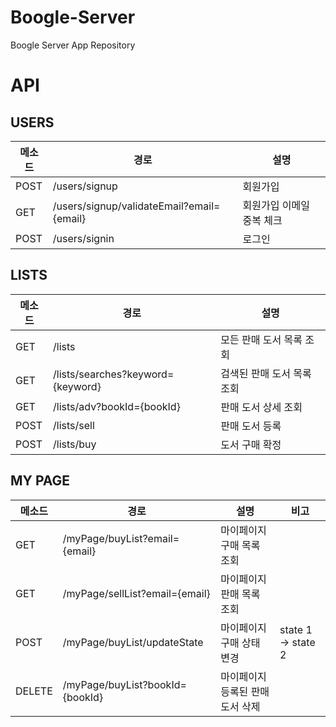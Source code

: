 # Boogle-Server
Boogle Server App Repository

# API

## USERS

| 메소드 | 경로                                      | 설명                      |
| ------ | ----------------------------------------- | ------------------------- |
| POST   | /users/signup                             | 회원가입                  |
| GET    | /users/signup/validateEmail?email={email} | 회원가입 이메일 중복 체크 |
| POST   | /users/signin                             | 로그인                    |

## LISTS

| 메소드 | 경로                              | 설명                       |
| ------ | --------------------------------- | -------------------------- |
| GET    | /lists                            | 모든 판매 도서 목록 조회   |
| GET    | /lists/searches?keyword={keyword} | 검색된 판매 도서 목록 조회 |
| GET    | /lists/adv?bookId={bookId}        | 판매 도서 상세 조회        |
| POST   | /lists/sell                       | 판매 도서 등록             |
| POST   | /lists/buy                        | 도서 구매 확정             |

## MY PAGE

| 메소드 | 경로                            | 설명                             | 비고               |
| ------ | ------------------------------- | -------------------------------- | ------------------ |
| GET    | /myPage/buyList?email={email}   | 마이페이지 구매 목록 조회        |                    |
| GET    | /myPage/sellList?email={email}  | 마이페이지 판매 목록 조회        |                    |
| POST   | /myPage/buyList/updateState     | 마이페이지 구매 상태 변경        | state 1 -> state 2 |
| DELETE | /myPage/buyList?bookId={bookId} | 마이페이지 등록된 판매 도서 삭제 |                    |
